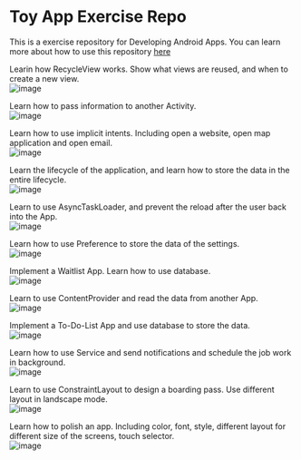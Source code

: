 # Toy App Exercise Repo

This is a exercise repository for Developing Android Apps. You can learn more about how to use this repository [here](https://classroom.udacity.com/courses/ud851/lessons/93affc67-3f0b-4f9b-b3a4-a7a26f241a86/concepts/115d08bb-f114-46fa-b693-5c6ce1445c07)

Learin how RecycleView works. Show what views are reused, and when to create a new view.</br>
![image](https://github.com/ydxb7/Exercises/blob/master/show_Lession3.gif)</br>

Learn how to pass information to another Activity.</br>
![image](https://github.com/ydxb7/Exercises/blob/master/show_Lesson4a.gif)</br>

Learn how to use implicit intents. Including open a website, open map application and open email.</br>
![image](https://github.com/ydxb7/Exercises/blob/master/show_Lesson4b.gif)</br>

Learn the lifecycle of the application, and learn how to store the data in the entire lifecycle.</br>
![image](https://github.com/ydxb7/Exercises/blob/master/show_Lesson05a.gif)</br>


Learn to use AsyncTaskLoader, and prevent the reload after the user back into the App.</br>
![image](https://github.com/ydxb7/Exercises/blob/master/show_Lesson05b.gif)</br>

Learn how to use Preference to store the data of the settings.</br>
![image](https://github.com/ydxb7/Exercises/blob/master/show_Lesson06.gif)</br>

Implement a Waitlist App. Learn how to use database.</br>
![image](https://github.com/ydxb7/Exercises/blob/master/show_Lesson07.gif)</br>

Learn to use ContentProvider and read the data from another App.</br>
![image](https://github.com/ydxb7/Exercises/blob/master/show_Lesson08.gif)</br>

Implement a To-Do-List App and use database to store the data.</br>
![image](https://github.com/ydxb7/Exercises/blob/master/show_Lesson09.gif)</br>

Learn how to use Service and send notifications and schedule the job work in background.</br>
![image](https://github.com/ydxb7/Exercises/blob/master/show_Lesson10.gif)</br>

Learn to use ConstraintLayout to design a boarding pass. Use different layout in landscape mode.</br>
![image](https://github.com/ydxb7/Exercises/blob/master/show_Lesson11.gif)</br>

Learn how to polish an app. Including color, font, style, different layout for different size of the screens, touch selector.</br>
![image](https://github.com/ydxb7/Exercises/blob/master/show_Lesson12.gif)</br>
